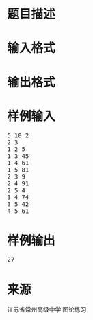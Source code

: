 

# 题目描述



# 输入格式



# 输出格式



# 样例输入


<pre>5 10 2
2 3
1 2 5
1 3 45
1 4 61
1 5 81
2 3 9
2 4 91
2 5 4
3 4 74
3 5 42
4 5 61
</pre>

# 样例输出


<pre>27
</pre>

# 来源


<p>
<span style="font-family:&#39;Microsoft YaHei&#39;;font-size:14px;">江苏省常州高级中学 图论练习</span> 
</p>
